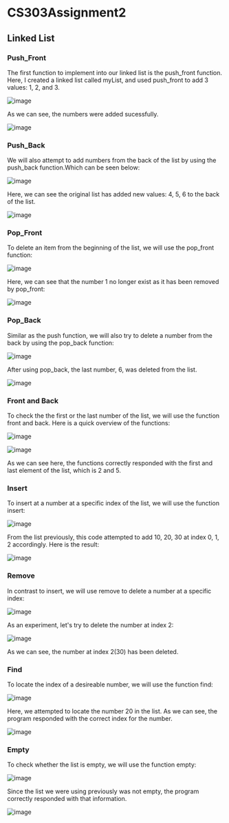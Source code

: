 # CS303Assignment2

## Linked List

### Push_Front

The first function to implement into our linked list is the push_front function. Here, I created a linked list called myList, and used push_front to add 3 values: 1, 2, and 3.

![image](https://github.com/YuqingCai7/CS303Assignment2/assets/143641552/cc94db3f-3519-4211-9583-52c25e93379b)

As we can see, the numbers were added sucessfully. 

![image](https://github.com/YuqingCai7/CS303Assignment2/assets/143641552/cb576cb7-f3a2-44f9-8872-d1481689fa53)

### Push_Back

We will also attempt to add numbers from the back of the list by using the push_back function.Which can be seen below:

![image](https://github.com/YuqingCai7/CS303Assignment2/assets/143641552/cb9500ea-51e6-4bff-a87f-276582ab1aa2)

Here, we can see the original list has added new values: 4, 5, 6 to the back of the list.

![image](https://github.com/YuqingCai7/CS303Assignment2/assets/143641552/3f970c02-943b-49df-8c6f-001a5b5eaf19)


### Pop_Front

To delete an item from the beginning of the list, we will use the pop_front function:

![image](https://github.com/YuqingCai7/CS303Assignment2/assets/143641552/af7e99f0-acff-41a9-828f-f7ad4d91a884)


Here, we can see that the number 1 no longer exist as it has been removed by pop_front:

![image](https://github.com/YuqingCai7/CS303Assignment2/assets/143641552/993f310c-68a3-4b09-8ca3-d9ab02f99f40)


### Pop_Back

Similar as the push function, we will also try to delete a number from the back by using the pop_back function:

![image](https://github.com/YuqingCai7/CS303Assignment2/assets/143641552/14236ef7-25b7-4d01-a72f-a5e65b0fc715)

After using pop_back, the last number, 6, was deleted from the list.

![image](https://github.com/YuqingCai7/CS303Assignment2/assets/143641552/1b51b7af-af28-4ef6-ab85-674034b8027b)


### Front and Back

To check the the first or the last number of the list, we will use the function front and back. Here is a quick overview of the functions:

![image](https://github.com/YuqingCai7/CS303Assignment2/assets/143641552/ac467b0e-3d0b-46e0-9ede-68dc284d31d2)

![image](https://github.com/YuqingCai7/CS303Assignment2/assets/143641552/4863821a-678a-44ec-b9f8-9c8b5d472b11)

As we can see here, the functions correctly responded with the first and last element of the list, which is 2 and 5.

### Insert

To insert at a number at a specific index of the list, we will use the function insert:

![image](https://github.com/YuqingCai7/CS303Assignment2/assets/143641552/bd45ee57-6be7-4ee3-bc2f-aa3996ed6751)

From the list previously, this code attempted to add 10, 20, 30 at index 0, 1, 2 accordingly. Here is the result:

![image](https://github.com/YuqingCai7/CS303Assignment2/assets/143641552/a8b487b3-cdc1-4076-ab56-073fdc918f56)

### Remove

In contrast to insert, we will use remove to delete a number at a specific index: 

![image](https://github.com/YuqingCai7/CS303Assignment2/assets/143641552/25374ac1-6980-4268-b6b2-91f3fccc2fcf)

As an experiment, let's try to delete the number at index 2:

![image](https://github.com/YuqingCai7/CS303Assignment2/assets/143641552/cb01a8ac-645b-4562-883e-3427742e4c95)

As we can see, the number at index 2(30) has been deleted. 

### Find

To locate the index of a desireable number, we will use the function find:

![image](https://github.com/YuqingCai7/CS303Assignment2/assets/143641552/69469a93-a6ae-40aa-a64d-2892fd1440ee)

Here, we attempted to locate the number 20 in the list. As we can see, the program responded with the correct index for the number. 

![image](https://github.com/YuqingCai7/CS303Assignment2/assets/143641552/ce95f18f-fc8b-458c-bf2e-571adfb97e03)

### Empty

To check whether the list is empty, we will use the function empty:

![image](https://github.com/YuqingCai7/CS303Assignment2/assets/143641552/df79707c-496c-4bb7-bcd5-c335b2231eb7)

Since the list we were using previously was not empty, the program correctly responded with that information.

![image](https://github.com/YuqingCai7/CS303Assignment2/assets/143641552/fef679f8-4a1b-45ca-8571-72d4743da9d5)

